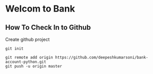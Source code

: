 # Welcom to Bank

## How To Check In to Github

Create github project

`git init`

```
git remote add origin https://github.com/deepeshkumarsoni/bank-account-python.git
git push -u origin master
```

